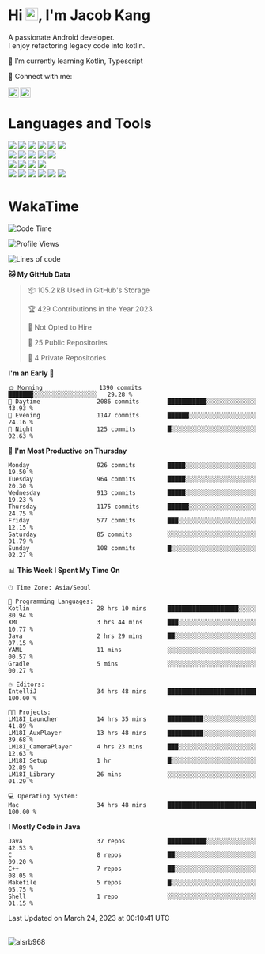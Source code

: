 # Hi <img src="https://media.giphy.com/media/hvRJCLFzcasrR4ia7z/giphy.gif" width="25px">, I'm Jacob Kang
A passionate Android developer.
</br>
I enjoy refactoring legacy code into kotlin.

🌱 I’m currently learning Kotlin, Typescript

🤝 Connect with me:

<a href="https://www.linkedin.com/in/minkyu-kang-b7477b1b2/"><img align="left" src="https://raw.githubusercontent.com/yushi1007/yushi1007/main/images/linkedin.svg" alt="Minkyu Kang | LinkedIn" width="21px"/></a>
<a href="https://www.instagram.com/_jacob_kang/"><img align="left" src="https://raw.githubusercontent.com/yushi1007/yushi1007/main/images/instagram.svg" alt="Jacob Kang | Instagram" width="21px"/></a>

</br>

# Languages and Tools

<div align="left">
<img src="https://img.shields.io/badge/java-007396?logo=java&logoColor=white"/>
<img src="https://img.shields.io/badge/kotlin-7F52FF?logo=kotlin&logoColor=white"/>
<img src="https://img.shields.io/badge/python-3776AB?logo=python&logoColor=white"/>
<img src="https://img.shields.io/badge/bash shell-4EAA25?logo=gnubash&logoColor=white"/>
<img src="https://img.shields.io/badge/c-A8B9CC?logo=c&logoColor=white"/>
<img src="https://img.shields.io/badge/c++-00599C?logo=c%2b%2b&logoColor=white"/>
</div>
<div align="left">
<img src="https://img.shields.io/badge/git-F05032?logo=git&logoColor=white"/>
<img src="https://img.shields.io/badge/github-181717?logo=github&logoColor=white"/>
<img src="https://img.shields.io/badge/mysql-4479A1?logo=mysql&logoColor=white"/>
<img src="https://img.shields.io/badge/sqlite-003B57?logo=sqlite&logoColor=white"/>
<img src="https://img.shields.io/badge/amazon AWS-232F3E?logo=amazonaws&logoColor=white"/>
</div>
<div align="left">
<img src="https://img.shields.io/badge/android-3DDC84?logo=android&logoColor=white"/>
<img src="https://img.shields.io/badge/linux-FCC624?logo=linux&logoColor=white"/>
<img src="https://img.shields.io/badge/flask-000000?logo=flask&logoColor=white"/>
<img src="https://img.shields.io/badge/arduino-00979D?logo=arduino&logoColor=white"/>
</div>
<div align="left">
<img src="https://img.shields.io/badge/slack-4A154B?logo=slack&logoColor=white"/>
<img src="https://img.shields.io/badge/notion-000000?logo=notion&logoColor=white"/>
<img src="https://img.shields.io/badge/jira-0052CC?logo=jira&logoColor=white"/>
<img src="https://img.shields.io/badge/postman-FF6C37?logo=postman&logoColor=white"/>
<img src="https://img.shields.io/badge/intellij-000000?logo=intellijidea&logoColor=white"/>
<img src="https://img.shields.io/badge/pycharm-000000?logo=pycharm&logoColor=white"/>
</div>

# WakaTime

<!--START_SECTION:waka-->
![Code Time](http://img.shields.io/badge/Code%20Time-2%2C232%20hrs%2038%20mins-blue)

![Profile Views](http://img.shields.io/badge/Profile%20Views-0-blue)

![Lines of code](https://img.shields.io/badge/From%20Hello%20World%20I%27ve%20Written-2.1%20million%20lines%20of%20code-blue)

**🐱 My GitHub Data** 

> 📦 105.2 kB Used in GitHub's Storage 
 > 
> 🏆 429 Contributions in the Year 2023
 > 
> 🚫 Not Opted to Hire
 > 
> 📜 25 Public Repositories 
 > 
> 🔑 4 Private Repositories 
 > 
**I'm an Early 🐤** 

```text
🌞 Morning                1390 commits        ███████░░░░░░░░░░░░░░░░░░   29.28 % 
🌆 Daytime                2086 commits        ███████████░░░░░░░░░░░░░░   43.93 % 
🌃 Evening                1147 commits        ██████░░░░░░░░░░░░░░░░░░░   24.16 % 
🌙 Night                  125 commits         █░░░░░░░░░░░░░░░░░░░░░░░░   02.63 % 
```
📅 **I'm Most Productive on Thursday** 

```text
Monday                   926 commits         █████░░░░░░░░░░░░░░░░░░░░   19.50 % 
Tuesday                  964 commits         █████░░░░░░░░░░░░░░░░░░░░   20.30 % 
Wednesday                913 commits         █████░░░░░░░░░░░░░░░░░░░░   19.23 % 
Thursday                 1175 commits        ██████░░░░░░░░░░░░░░░░░░░   24.75 % 
Friday                   577 commits         ███░░░░░░░░░░░░░░░░░░░░░░   12.15 % 
Saturday                 85 commits          ░░░░░░░░░░░░░░░░░░░░░░░░░   01.79 % 
Sunday                   108 commits         █░░░░░░░░░░░░░░░░░░░░░░░░   02.27 % 
```


📊 **This Week I Spent My Time On** 

```text
🕑︎ Time Zone: Asia/Seoul

💬 Programming Languages: 
Kotlin                   28 hrs 10 mins      ████████████████████░░░░░   80.94 % 
XML                      3 hrs 44 mins       ███░░░░░░░░░░░░░░░░░░░░░░   10.77 % 
Java                     2 hrs 29 mins       ██░░░░░░░░░░░░░░░░░░░░░░░   07.15 % 
YAML                     11 mins             ░░░░░░░░░░░░░░░░░░░░░░░░░   00.57 % 
Gradle                   5 mins              ░░░░░░░░░░░░░░░░░░░░░░░░░   00.27 % 

🔥 Editors: 
IntelliJ                 34 hrs 48 mins      █████████████████████████   100.00 % 

🐱‍💻 Projects: 
LM18I_Launcher           14 hrs 35 mins      ██████████░░░░░░░░░░░░░░░   41.89 % 
LM18I_AuxPlayer          13 hrs 48 mins      ██████████░░░░░░░░░░░░░░░   39.68 % 
LM18I_CameraPlayer       4 hrs 23 mins       ███░░░░░░░░░░░░░░░░░░░░░░   12.63 % 
LM18I_Setup              1 hr                █░░░░░░░░░░░░░░░░░░░░░░░░   02.89 % 
LM18I_Library            26 mins             ░░░░░░░░░░░░░░░░░░░░░░░░░   01.29 % 

💻 Operating System: 
Mac                      34 hrs 48 mins      █████████████████████████   100.00 % 
```

**I Mostly Code in Java** 

```text
Java                     37 repos            ███████████░░░░░░░░░░░░░░   42.53 % 
C                        8 repos             ██░░░░░░░░░░░░░░░░░░░░░░░   09.20 % 
C++                      7 repos             ██░░░░░░░░░░░░░░░░░░░░░░░   08.05 % 
Makefile                 5 repos             █░░░░░░░░░░░░░░░░░░░░░░░░   05.75 % 
Shell                    1 repo              ░░░░░░░░░░░░░░░░░░░░░░░░░   01.15 % 
```




 Last Updated on March 24, 2023 at 00:10:41 UTC
<!--END_SECTION:waka-->

</br>

<div align="left">
<img align="left" src="https://github-readme-stats.vercel.app/api/top-langs?username=alsrb968&show_icons=true&locale=en&layout=compact&theme=dark" alt="alsrb968" />
</div>
